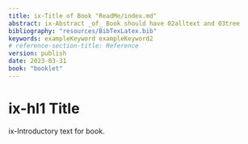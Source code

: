 ```yaml
---
title: ix-Title of Book "ReadMe/index.md"
abstract: ix-Abstract _of_ Book should have 02alltext and 03tree
bibliography: "resources/BibTexLatex.bib"
keywords: exampleKeyword exampleKeyword2
# reference-section-title: Reference
version: publish
date: 2023-03-31
book: "booklet"
---
```


# ix-hl1 Title
ix-Introductory text for book. 
